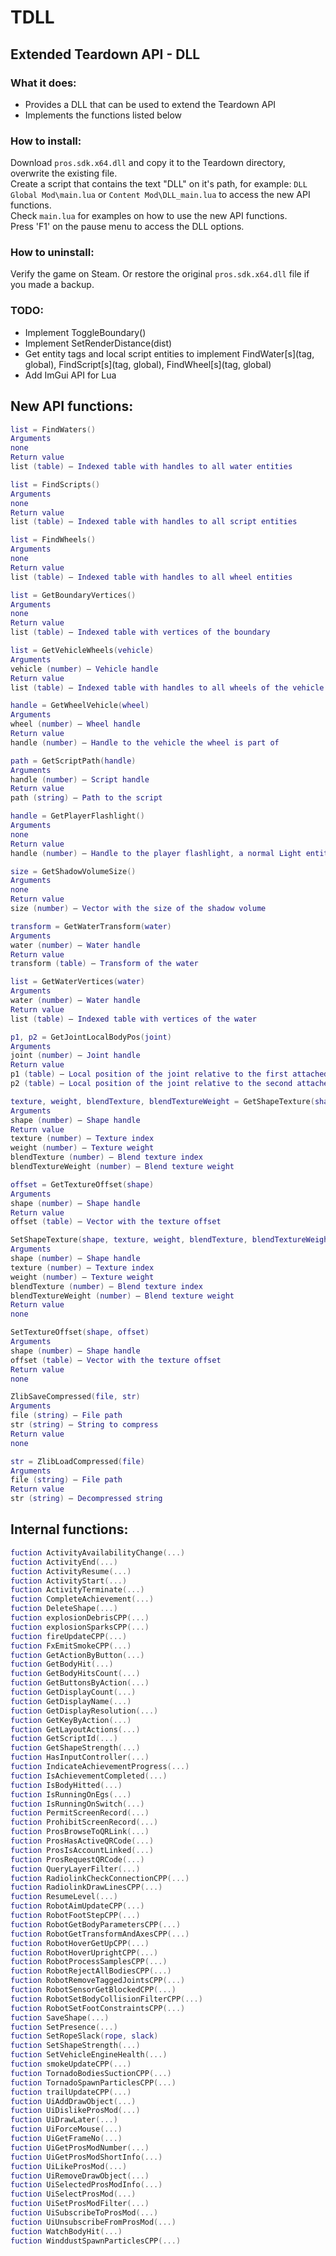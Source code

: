 # TDLL

## Extended Teardown API - DLL

### What it does:
- Provides a DLL that can be used to extend the Teardown API
- Implements the functions listed below

### How to install:
Download `pros.sdk.x64.dll` and copy it to the Teardown directory, overwrite the existing file.  
Create a script that contains the text "DLL" on it's path, for example: `DLL Global Mod\main.lua` or `Content Mod\DLL_main.lua` to access the new API functions.  
Check `main.lua` for examples on how to use the new API functions.  
Press 'F1' on the pause menu to access the DLL options.

### How to uninstall:
Verify the game on Steam.
Or restore the original `pros.sdk.x64.dll` file if you made a backup.

### TODO:
- Implement ToggleBoundary()
- Implement SetRenderDistance(dist)
- Get entity tags and local script entities to implement FindWater[s](tag, global), FindScript[s](tag, global), FindWheel[s](tag, global)
- Add ImGui API for Lua

## New API functions:

```lua
list = FindWaters()
Arguments
none
Return value
list (table) – Indexed table with handles to all water entities

list = FindScripts()
Arguments
none
Return value
list (table) – Indexed table with handles to all script entities

list = FindWheels()
Arguments
none
Return value
list (table) – Indexed table with handles to all wheel entities

list = GetBoundaryVertices()
Arguments
none
Return value
list (table) – Indexed table with vertices of the boundary

list = GetVehicleWheels(vehicle)
Arguments
vehicle (number) – Vehicle handle
Return value
list (table) – Indexed table with handles to all wheels of the vehicle

handle = GetWheelVehicle(wheel)
Arguments
wheel (number) – Wheel handle
Return value
handle (number) – Handle to the vehicle the wheel is part of

path = GetScriptPath(handle)
Arguments
handle (number) – Script handle
Return value
path (string) – Path to the script

handle = GetPlayerFlashlight()
Arguments
none
Return value
handle (number) – Handle to the player flashlight, a normal Light entity

size = GetShadowVolumeSize()
Arguments
none
Return value
size (number) – Vector with the size of the shadow volume

transform = GetWaterTransform(water)
Arguments
water (number) – Water handle
Return value
transform (table) – Transform of the water

list = GetWaterVertices(water)
Arguments
water (number) – Water handle
Return value
list (table) – Indexed table with vertices of the water

p1, p2 = GetJointLocalBodyPos(joint)
Arguments
joint (number) – Joint handle
Return value
p1 (table) – Local position of the joint relative to the first attached body
p2 (table) – Local position of the joint relative to the second attached body

texture, weight, blendTexture, blendTextureWeight = GetShapeTexture(shape)
Arguments
shape (number) – Shape handle
Return value
texture (number) – Texture index
weight (number) – Texture weight
blendTexture (number) – Blend texture index
blendTextureWeight (number) – Blend texture weight

offset = GetTextureOffset(shape)
Arguments
shape (number) – Shape handle
Return value
offset (table) – Vector with the texture offset

SetShapeTexture(shape, texture, weight, blendTexture, blendTextureWeight)
Arguments
shape (number) – Shape handle
texture (number) – Texture index
weight (number) – Texture weight
blendTexture (number) – Blend texture index
blendTextureWeight (number) – Blend texture weight
Return value
none

SetTextureOffset(shape, offset)
Arguments
shape (number) – Shape handle
offset (table) – Vector with the texture offset
Return value
none

ZlibSaveCompressed(file, str)
Arguments
file (string) – File path
str (string) – String to compress
Return value
none

str = ZlibLoadCompressed(file)
Arguments
file (string) – File path
Return value
str (string) – Decompressed string
```

## Internal functions:

```lua
fuction ActivityAvailabilityChange(...)
fuction ActivityEnd(...)
fuction ActivityResume(...)
fuction ActivityStart(...)
fuction ActivityTerminate(...)
fuction CompleteAchievement(...)
fuction DeleteShape(...)
fuction explosionDebrisCPP(...)
fuction explosionSparksCPP(...)
fuction fireUpdateCPP(...)
fuction FxEmitSmokeCPP(...)
fuction GetActionByButton(...)
fuction GetBodyHit(...)
fuction GetBodyHitsCount(...)
fuction GetButtonsByAction(...)
fuction GetDisplayCount(...)
fuction GetDisplayName(...)
fuction GetDisplayResolution(...)
fuction GetKeyByAction(...)
fuction GetLayoutActions(...)
fuction GetScriptId(...)
fuction GetShapeStrength(...)
fuction HasInputController(...)
fuction IndicateAchievementProgress(...)
fuction IsAchievementCompleted(...)
fuction IsBodyHitted(...)
fuction IsRunningOnEgs(...)
fuction IsRunningOnSwitch(...)
fuction PermitScreenRecord(...)
fuction ProhibitScreenRecord(...)
fuction ProsBrowseToQRLink(...)
fuction ProsHasActiveQRCode(...)
fuction ProsIsAccountLinked(...)
fuction ProsRequestQRCode(...)
fuction QueryLayerFilter(...)
fuction RadiolinkCheckConnectionCPP(...)
fuction RadiolinkDrawLinesCPP(...)
fuction ResumeLevel(...)
fuction RobotAimUpdateCPP(...)
fuction RobotFootStepCPP(...)
fuction RobotGetBodyParametersCPP(...)
fuction RobotGetTransformAndAxesCPP(...)
fuction RobotHoverGetUpCPP(...)
fuction RobotHoverUprightCPP(...)
fuction RobotProcessSamplesCPP(...)
fuction RobotRejectAllBodiesCPP(...)
fuction RobotRemoveTaggedJointsCPP(...)
fuction RobotSensorGetBlockedCPP(...)
fuction RobotSetBodyCollisionFilterCPP(...)
fuction RobotSetFootConstraintsCPP(...)
fuction SaveShape(...)
fuction SetPresence(...)
fuction SetRopeSlack(rope, slack)
fuction SetShapeStrength(...)
fuction SetVehicleEngineHealth(...)
fuction smokeUpdateCPP(...)
fuction TornadoBodiesSuctionCPP(...)
fuction TornadoSpawnParticlesCPP(...)
fuction trailUpdateCPP(...)
fuction UiAddDrawObject(...)
fuction UiDislikeProsMod(...)
fuction UiDrawLater(...)
fuction UiForceMouse(...)
fuction UiGetFrameNo(...)
fuction UiGetProsModNumber(...)
fuction UiGetProsModShortInfo(...)
fuction UiLikeProsMod(...)
fuction UiRemoveDrawObject(...)
fuction UiSelectedProsModInfo(...)
fuction UiSelectProsMod(...)
fuction UiSetProsModFilter(...)
fuction UiSubscribeToProsMod(...)
fuction UiUnsubscribeFromProsMod(...)
fuction WatchBodyHit(...)
fuction WinddustSpawnParticlesCPP(...)
```
